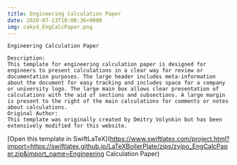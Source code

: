 ```yaml
---
title: Engineering Calculation Paper
date: 2020-07-23T10:08:36+0000
img: cakyd_EngCalcPaper.png
---
```

```
Engineering Calculation Paper

Description:
This template for engineering calculation paper is designed for engineers to present calculations in a clear way for review or documentation purposes. The large header includes meta-information about the document for easy tracking and includes space for a company or university logo. The large main box allows clear presentation of calculations with the aid of sections and subsections. A large margin is present to the right of the main calculations for comments or notes about calculations.
Original Author:
This template was originally created by Dmitry Volynkin but has been extensively modified for this website.
```
[Open this template in SwiftLaTeX](https://www.swiftlatex.com/project.html?import=https://swiftlatex.github.io/LaTeXBoilerPlate/zips/zyjpo_EngCalcPaper.zip&import_name=Engineering Calculation Paper)
